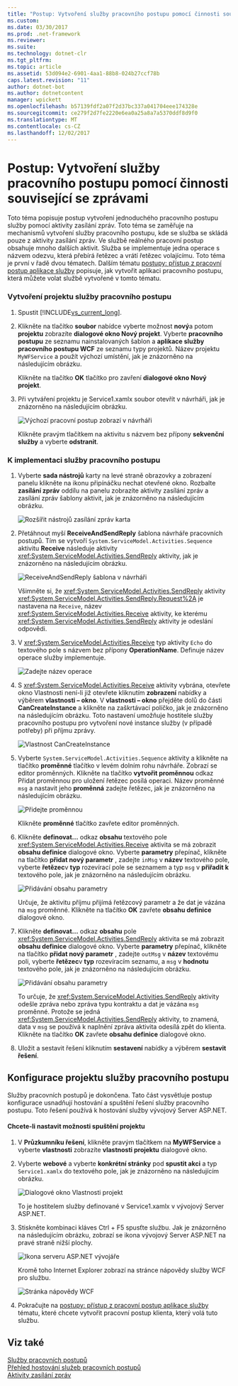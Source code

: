 ```yaml
---
title: "Postup: Vytvoření služby pracovního postupu pomocí činnosti související se zprávami"
ms.custom: 
ms.date: 03/30/2017
ms.prod: .net-framework
ms.reviewer: 
ms.suite: 
ms.technology: dotnet-clr
ms.tgt_pltfrm: 
ms.topic: article
ms.assetid: 53d094e2-6901-4aa1-88b8-024b27ccf78b
caps.latest.revision: "11"
author: dotnet-bot
ms.author: dotnetcontent
manager: wpickett
ms.openlocfilehash: b57139fdf2a07f2d37bc337a041704eee174328e
ms.sourcegitcommit: ce279f2d7fe2220e6ea0a25a8a7a5370ddf8d9f0
ms.translationtype: MT
ms.contentlocale: cs-CZ
ms.lasthandoff: 12/02/2017
---
```

# <a name="how-to-create-a-workflow-service-with-messaging-activities"></a>Postup: Vytvoření služby pracovního postupu pomocí činnosti související se zprávami
Toto téma popisuje postup vytvoření jednoduchého pracovního postupu služby pomocí aktivity zasílání zpráv. Toto téma se zaměřuje na mechanismů vytvoření služby pracovního postupu, kde se služba se skládá pouze z aktivity zasílání zpráv. Ve službě reálného pracovní postup obsahuje mnoho dalších aktivit. Služba se implementuje jedna operace s názvem odezvu, která přebírá řetězec a vrátí řetězec volajícímu. Toto téma je první v řadě dvou tématech. Dalším tématu [postupy: přístup z pracovní postup aplikace služby](../../../../docs/framework/wcf/feature-details/how-to-access-a-service-from-a-workflow-application.md) popisuje, jak vytvořit aplikaci pracovního postupu, která můžete volat službě vytvořené v tomto tématu.  
  
### <a name="to-create-a-workflow-service-project"></a>Vytvoření projektu služby pracovního postupu  
  
1.  Spustit [!INCLUDE[vs_current_long](../../../../includes/vs-current-long-md.md)].  
  
2.  Klikněte na tlačítko **soubor** nabídce vyberte možnost **nový**a potom **projektu** zobrazíte **dialogové okno Nový projekt**. Vyberte **pracovního postupu** ze seznamu nainstalovaných šablon a **aplikace služby pracovního postupu WCF** ze seznamu typy projektů. Název projektu `MyWFService` a použít výchozí umístění, jak je znázorněno na následujícím obrázku.  
  
     Klikněte na tlačítko **OK** tlačítko pro zavření **dialogové okno Nový projekt**.  
  
3.  Při vytváření projektu je Service1.xamlx soubor otevřít v návrháři, jak je znázorněno na následujícím obrázku.  
  
     ![Výchozí pracovní postup zobrazí v návrháři](../../../../docs/framework/wcf/feature-details/media/defaultworkflowservice.JPG "DefaultWorkflowService")  
  
     Klikněte pravým tlačítkem na aktivitu s názvem bez přípony **sekvenční služby** a vyberte **odstranit**.  
  
### <a name="to-implement-the-workflow-service"></a>K implementaci služby pracovního postupu  
  
1.  Vyberte **sada nástrojů** karty na levé straně obrazovky a zobrazení panelu klikněte na ikonu připínáčku nechat otevřené okno. Rozbalte **zasílání zpráv** oddílu na panelu zobrazíte aktivity zasílání zpráv a zasílání zpráv šablony aktivit, jak je znázorněno na následujícím obrázku.  
  
     ![Rozšířit nástrojů zasílání zpráv karta](../../../../docs/framework/wcf/feature-details/media/wfdesignertoolbox.JPG "WFDesignerToolbox")  
  
2.  Přetáhnout myší **ReceiveAndSendReply** šablona návrháře pracovních postupů. Tím se vytvoří <!--zz <xref:System.ServiceModel.Activities.Sequence>--> `System.ServiceModel.Activities.Sequence` aktivitu **Receive** následuje aktivity <xref:System.ServiceModel.Activities.SendReply> aktivity, jak je znázorněno na následujícím obrázku.  
  
     ![ReceiveAndSendReply šablona v návrháři](../../../../docs/framework/wcf/feature-details/media/receiveandsendreply.JPG "ReceiveAndSendReply")  
  
     Všimněte si, že <xref:System.ServiceModel.Activities.SendReply> aktivity <xref:System.ServiceModel.Activities.SendReply.Request%2A> je nastavena na `Receive`, název <xref:System.ServiceModel.Activities.Receive> aktivity, ke kterému <xref:System.ServiceModel.Activities.SendReply> aktivity je odeslání odpovědi.  
  
3.  V <xref:System.ServiceModel.Activities.Receive> typ aktivity `Echo` do textového pole s názvem bez přípony **OperationName**. Definuje název operace služby implementuje.  
  
     ![Zadejte název operace](../../../../docs/framework/wcf/feature-details/media/defineoperation.JPG "DefineOperation")  
  
4.  S <xref:System.ServiceModel.Activities.Receive> aktivity vybrána, otevřete okno Vlastnosti není-li již otevřete kliknutím **zobrazení** nabídky a výběrem **vlastnosti – okno**. V **vlastnosti – okno** přejděte dolů do části **CanCreateInstance** a klikněte na zaškrtávací políčko, jak je znázorněno na následujícím obrázku. Toto nastavení umožňuje hostitele služby pracovního postupu pro vytvoření nové instance služby (v případě potřeby) při příjmu zprávy.  
  
     ![Vlastnost CanCreateInstance](../../../../docs/framework/wcf/feature-details/media/cancreateinstance.JPG "CanCreateInstance")  
  
5.  Vyberte <!--zz <xref:System.ServiceModel.Activities.Sequence>--> `System.ServiceModel.Activities.Sequence` aktivity a klikněte na tlačítko **proměnné** tlačítko v levém dolním rohu návrháře. Zobrazí se editor proměnných. Klikněte na tlačítko **vytvořit proměnnou** odkaz Přidat proměnnou pro uložení řetězec posílá operaci. Název proměnné `msg` a nastavit jeho **proměnná** zadejte řetězec, jak je znázorněno na následujícím obrázku.  
  
     ![Přidejte proměnnou](../../../../docs/framework/wcf/feature-details/media/addvariable.JPG "AddVariable")  
  
     Klikněte **proměnné** tlačítko zavřete editor proměnných.  
  
6.  Klikněte **definovat...** odkaz **obsahu** textového pole <xref:System.ServiceModel.Activities.Receive> aktivita se má zobrazit **obsahu definice** dialogové okno. Vyberte **parametry** přepínač, klikněte na tlačítko **přidat nový parametr** , zadejte `inMsg` v **název** textového pole, vyberte **řetězec**v **typ** rozevírací pole se seznamem a typ `msg` v **přiřadit k** textového pole, jak je znázorněno na následujícím obrázku.  
  
     ![Přidávání obsahu parametry](../../../../docs/framework/wcf/feature-details/media/parameterscontent.jpg "ParametersContent")  
  
     Určuje, že aktivitu příjmu přijímá řetězcový parametr a že dat je vázána na `msg` proměnné. Klikněte na tlačítko **OK** zavřete **obsahu definice** dialogové okno.  
  
7.  Klikněte **definovat...**  odkaz **obsahu** pole <xref:System.ServiceModel.Activities.SendReply> aktivita se má zobrazit **obsahu definice** dialogové okno. Vyberte **parametry** přepínač, klikněte na tlačítko **přidat nový parametr** , zadejte `outMsg` v **název** textovému poli, vyberte **řetězec**v **typ** rozevíracím seznamu, a `msg` v **hodnotu** textového pole, jak je znázorněno na následujícím obrázku.  
  
     ![Přidávání obsahu parametry](../../../../docs/framework/wcf/feature-details/media/parameterscontent2.jpg "ParametersContent2")  
  
     To určuje, že <xref:System.ServiceModel.Activities.SendReply> aktivity odešle zpráva nebo zpráva typu kontraktu a dat je vázána `msg` proměnné. Protože se jedná <xref:System.ServiceModel.Activities.SendReply> aktivity, to znamená, data v `msg` se používá k naplnění zpráva aktivita odesílá zpět do klienta. Klikněte na tlačítko **OK** zavřete **obsahu definice** dialogové okno.  
  
8.  Uložit a sestavit řešení kliknutím **sestavení** nabídky a výběrem **sestavit řešení**.  
  
## <a name="configure-the-workflow-service-project"></a>Konfigurace projektu služby pracovního postupu  
 Služby pracovních postupů je dokončena. Tato část vysvětluje postup konfigurace usnadňují hostování a spuštění řešení služby pracovního postupu. Toto řešení používá k hostování služby vývojový Server ASP.NET.  
  
#### <a name="to-set-project-start-up-options"></a>Chcete-li nastavit možnosti spuštění projektu  
  
1.  V **Průzkumníku řešení**, klikněte pravým tlačítkem na **MyWFService** a vyberte **vlastnosti** zobrazíte **vlastnosti projektu** dialogové okno.  
  
2.  Vyberte **webové** a vyberte **konkrétní stránky** pod **spustit akci** a typ `Service1.xamlx` do textového pole, jak je znázorněno na následujícím obrázku.  
  
     ![Dialogové okno Vlastnosti projekt](../../../../docs/framework/wcf/feature-details/media/projectpropertiesdlg.JPG "ProjectPropertiesDlg")  
  
     To je hostitelem služby definované v Service1.xamlx v vývojový Server ASP.NET.  
  
3.  Stiskněte kombinaci kláves Ctrl + F5 spusťte službu. Jak je znázorněno na následujícím obrázku, zobrazí se ikona vývojový Server ASP.NET na pravé straně nižší plochy.  
  
     ![Ikona serveru ASP.NET vývojáře](../../../../docs/framework/wcf/feature-details/media/aspnetdevservericon.JPG "ASPNETDEVServerIcon")  
  
     Kromě toho Internet Explorer zobrazí na stránce nápovědy služby WCF pro službu.  
  
     ![Stránka nápovědy WCF](../../../../docs/framework/wcf/feature-details/media/wcfhelppate.JPG "WCFHelpPate")  
  
4.  Pokračujte na [postupy: přístup z pracovní postup aplikace služby](../../../../docs/framework/wcf/feature-details/how-to-access-a-service-from-a-workflow-application.md) tématu, které chcete vytvořit pracovní postup klienta, který volá tuto službu.  
  
## <a name="see-also"></a>Viz také  
 [Služby pracovních postupů](../../../../docs/framework/wcf/feature-details/workflow-services.md)  
 [Přehled hostování služeb pracovních postupů](../../../../docs/framework/wcf/feature-details/hosting-workflow-services-overview.md)  
 [Aktivity zasílání zpráv](../../../../docs/framework/wcf/feature-details/messaging-activities.md)

